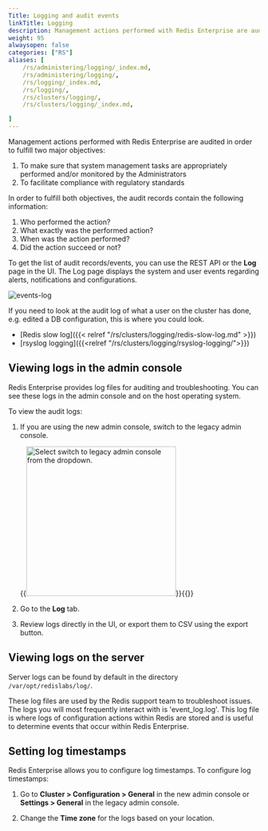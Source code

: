 ```yaml
---
Title: Logging and audit events
linkTitle: Logging
description: Management actions performed with Redis Enterprise are audited in order to fulfill two major objectives.
weight: 95
alwaysopen: false
categories: ["RS"]
aliases: [
    /rs/administering/logging/_index.md,
    /rs/administering/logging/,
    /rs/logging/_index.md,
    /rs/logging/,
    /rs/clusters/logging/,
    /rs/clusters/logging/_index.md,

]
---
```

Management actions performed with Redis Enterprise are audited in order
to fulfill two major objectives:

1. To make sure that system management tasks are appropriately performed
    and/or monitored by the Administrators
1. To facilitate compliance with regulatory
    standards

In order to fulfill both objectives, the audit records contain the
following information:

1. Who performed the action?
1. What exactly was the performed action?
1. When was the action performed?
1. Did the action succeed or not?

To get the list of audit records/events, you can use the REST API or
the **Log** page in the UI. The Log page displays the system and user
events regarding alerts, notifications and
configurations.

![events-log](/images/rs/events-log.png)

If you need to look at the audit log of what a user on the cluster has
done, e.g. edited a DB configuration, this is where you could look.

- [Redis slow
    log]({{< relref "/rs/clusters/logging/redis-slow-log.md" >}})
- [rsyslog logging]({{<relref "/rs/clusters/logging/rsyslog-logging/">}})

## Viewing logs in the admin console

Redis Enterprise provides log files for auditing and troubleshooting. You can see these logs in the admin console and on the host operating system.

To view the audit logs:

1. If you are using the new admin console, switch to the legacy admin console.

    {{<image filename="images/rs/screenshots/switch-to-legacy-ui.png"  width="300px" alt="Select switch to legacy admin console from the dropdown.">}}{{</image>}}
    
1. Go to the **Log** tab.
1. Review logs directly in the UI, or export them to CSV using the export button.

## Viewing logs on the server

Server logs can be found by default in the directory `/var/opt/redislabs/log/`.

These log files are used by the Redis support team to troubleshoot issues. The logs you will most frequently interact with is 'event_log.log'. This log file is where logs of configuration actions within Redis are stored and is useful to determine events that occur within Redis Enterprise.

## Setting log timestamps

Redis Enterprise allows you to configure log timestamps. To configure log timestamps:

1. Go to **Cluster > Configuration > General** in the new admin console or **Settings > General** in the legacy admin console.

1. Change the **Time zone** for the logs based on your location.
